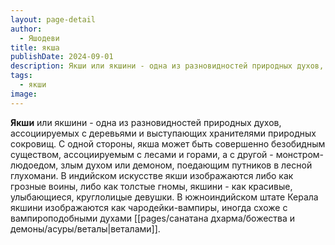 ```yaml
---
layout: page-detail
author:
  - Яшодеви
title: якша
publishDate: 2024-09-01
description: Якши или якшини - одна из разновидностей природных духов, ассоциируемых с деревьями и выступающих хранителями природных сокровищ. С одной стороны, якша может быть совершенно безобидным существом, ассоциируемым с лесами и горами, а с другой - монстром-людоедом, злым духом или демоном, поедающим путников в лесной глуши.
tags:
  - якши
image:
---
```

**Якши** или якшини - одна из разновидностей природных духов, ассоциируемых с деревьями и выступающих хранителями природных сокровищ. С одной стороны, якша может быть совершенно безобидным существом, ассоциируемым с лесами и горами, а с другой - монстром-людоедом, злым духом или демоном, поедающим путников в лесной глухомани. В индийском искусстве якши изображаются либо как грозные воины, либо как толстые гномы, якшини - как красивые, улыбающиеся, круглолицые девушки. В южноиндийском штате Керала якшини изображаются как чародейки-вампиры, иногда схоже с вампироподобными духами [[pages/санатана дхарма/божества и демоны/асуры/веталы|веталами]].


